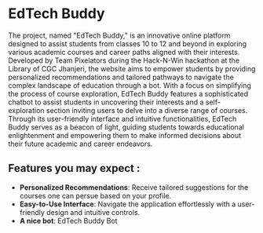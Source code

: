 # EdTech Buddy

The project, named "EdTech Buddy," is an innovative online platform designed to assist students from classes 10 to 12 and beyond in exploring various academic courses and career paths aligned with their interests. Developed by Team Pixelators during the Hack-N-Win hackathon at the Library of CGC Jhanjeri, the website aims to empower students by providing personalized recommendations and tailored pathways to navigate the complex landscape of education through a bot. With a focus on simplifying the process of course exploration, EdTech Buddy features a sophisticated chatbot to assist students in uncovering their interests and a self-exploration section inviting users to delve into a diverse range of courses. Through its user-friendly interface and intuitive functionalities, EdTech Buddy serves as a beacon of light, guiding students towards educational enlightenment and empowering them to make informed decisions about their future academic and career endeavors.

## Features you may expect :

- **Personalized Recommendations**: Receive tailored suggestions for the courses one can persue based on your profile.
- **Easy-to-Use Interface**: Navigate the application effortlessly with a user-friendly design and intuitive controls.
- **A nice bot**: EdTech Buddy Bot 
